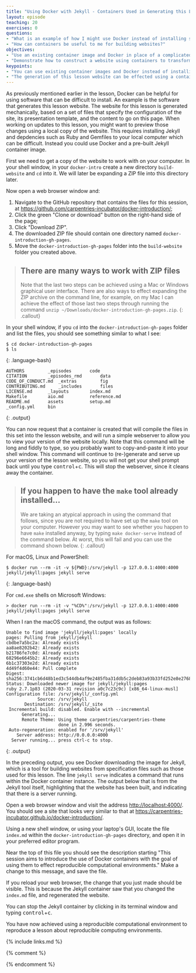 ```yaml
---
title: "Using Docker with Jekyll - Containers Used in Generating this Lesson"
layout: episode
teaching: 20
exercises: 0
questions:
- "What is an example of how I might use Docker instead of installing software?"
- "How can containers be useful to me for building websites?"
objectives:
- "Use an existing container image and Docker in place of a complicated install."
- "Demonstrate how to construct a website using containers to transform a specification into a fully-presented website."
keypoints:
- "You can use existing container images and Docker instead of installing additional software."
- "The generation of this lesson website can be effected using a container."
---
```


As previously mentioned earlier in the lesson, Docker can be helpful for
using software that can be difficult to install.  An example is the software
that generates this lesson website.  The website for this lesson is generated mechanically,
based on a set of files that specify the configuration of the site, its presentation template,
and the content to go on this page.  When working on updates to this lesson,
you might want to preview those changes using a local copy of the website.
This requires installing Jekyll and depdencies such as Ruby and Gemfiles to your local computer
which can be difficult. Instead you could use Docker and a pre-built Jekyll container 
image.

First we need to get a copy of the website to work with on your computer.
In your shell window, in your `docker-intro` create a new directory `build-website` and `cd` into it. We will later be expanding a ZIP file into this directory later. 

Now open a web browser window and:
1. Navigate to the GitHub repository that contains the files for this session, at <https://github.com/carpentries-incubator/docker-introduction/>;
2. Click the green "Clone or download" button on the right-hand side of the page;
3. Click "Download ZIP".
4. The downloaded ZIP file should contain one directory named `docker-introduction-gh-pages`.
5. Move the `docker-introduction-gh-pages` folder into the `build-website` folder you created above.

> ## There are many ways to work with ZIP files
> Note that the last two steps can be achieved using a Mac or Windows graphical user interface. There are also ways to effect expanding the ZIP archive on the command line, for example, on my Mac I can achieve the effect of those last two steps through running the command `unzip ~/Downloads/docker-introduction-gh-pages.zip`.
{: .callout}

In your shell window, if you `cd` into the `docker-introduction-gh-pages` folder and list the files, you should see something similar to what I see:
~~~
$ cd docker-introduction-gh-pages
$ ls
~~~
{: .language-bash}
~~~
AUTHORS			_episodes		code
CITATION		_episodes_rmd		data
CODE_OF_CONDUCT.md	_extras			fig
CONTRIBUTING.md		_includes		files
LICENSE.md		_layouts		index.md
Makefile		aio.md			reference.md
README.md		assets			setup.md
_config.yml		bin
~~~
{: .output}

You can now request that a container is created that will compile the files in this set into the lesson website, and will run a simple webserver to allow you to view your version of the website locally. Note that this command will be long and fiddly to type, so you probably want to copy-and-paste it into your shell window. This command will continue to (re-)generate and serve up your version of the lesson website, so you will not get your shell prompt back until you type <kbd>control</kbd>+<kbd>c</kbd>. This will stop the webserver, since it cleans away the container.

> ## If you happen to have the `make` tool already installed...
> We are taking an atypical approach in using the command that follows, since you are not required to have set up the `make` tool on your computer. However you may want to see whether you happen to have `make` installed anyway, by typing `make docker-serve` instead of the command below. At worst, this will fail and you can use the command shown below.
{: .callout}

For macOS, Linux and PowerShell:
~~~
$ docker run --rm -it -v ${PWD}:/srv/jekyll -p 127.0.0.1:4000:4000 jekyll/jekyll:pages jekyll serve
~~~
{: .language-bash}

For `cmd.exe` shells on Microsoft Windows:
~~~
> docker run --rm -it -v "%CD%":/srv/jekyll -p 127.0.0.1:4000:4000 jekyll/jekyll:pages jekyll serve
~~~

When I ran the macOS command, the output was as follows:
~~~
Unable to find image 'jekyll/jekyll:pages' locally
pages: Pulling from jekyll/jekyll
cbdbe7a5bc2a: Already exists 
aa8ae8202b42: Already exists 
b21786fe7c0d: Already exists 
68296e6645b2: Already exists 
6b1c37303e2d: Already exists 
4d49f4d60e44: Pull complete 
Digest: sha256:3741cb6d48b1ed3c544db4af9e2485fba31ddb5c2deb83a93b33fd252e8e2768
Status: Downloaded newer image for jekyll/jekyll:pages
ruby 2.7.1p83 (2020-03-31 revision a0c7c23c9c) [x86_64-linux-musl]
Configuration file: /srv/jekyll/_config.yml
            Source: /srv/jekyll
       Destination: /srv/jekyll/_site
 Incremental build: disabled. Enable with --incremental
      Generating... 
      Remote Theme: Using theme carpentries/carpentries-theme
                    done in 2.996 seconds.
 Auto-regeneration: enabled for '/srv/jekyll'
    Server address: http://0.0.0.0:4000
  Server running... press ctrl-c to stop.
~~~
{: .output}

In the preceding output, you see Docker downloading the image for Jekyll, which is a tool for building websites from specification files such as those used for this lesson. The line `jekyll serve` indicates a command that runs within the Docker container instance. The output below that is from the Jekyll tool itself, highlighting that the website has been built, and indicating that there is a server running.

Open a web browser window and visit the address <http://localhost:4000/>. You should see a site that looks very similar to that at <https://carpentries-incubator.github.io/docker-introduction/>.

Using a new shell window, or using your laptop's GUI, locate the file `index.md` within the `docker-introduction-gh-pages` directory, and open it in your preferred editor program.

Near the top of this file you should see the description starting "This session aims to introduce the use of Docker containers with the goal of using them to effect reproducible computational environments." Make a change to this message, and save the file.

If you reload your web browser, the change that you just made should be visible. This is because the Jekyll container saw that you changed the `index.md` file, and regenerated the website.

You can stop the Jekyll container by clicking in its terminal window and typing <kbd>control</kbd>+<kbd>c</kbd>.

You have now achieved using a reproducible computational environment to reproduce a lesson about reproducible computing environments.

{% include links.md %}

{% comment %}
<!--  LocalWords:  keypoints _episodes_rmd CODE_OF_CONDUCT.md aio.md
 -->
<!--  LocalWords:  CONTRIBUTING.md LICENSE.md index.md reference.md
 -->
<!--  LocalWords:  README.md setup.md _config.yml webserver srv
 -->
<!--  LocalWords:  jekyll x86_64-linux-musl favicons github.io
 -->
<!--  LocalWords:  links.md _episodes_rmd _config.yml endcomment
 -->
{% endcomment %}
